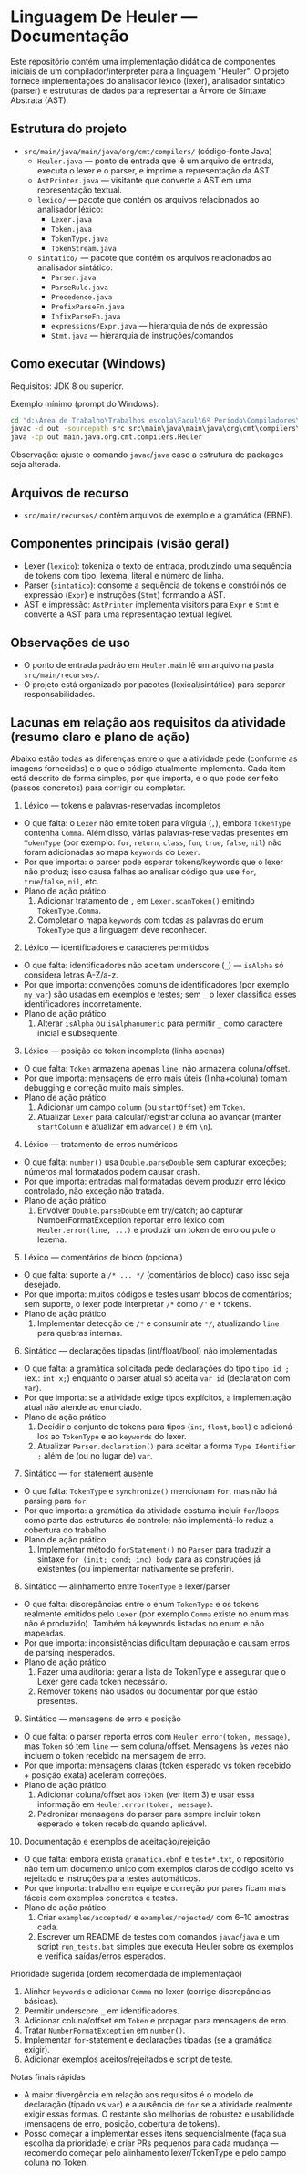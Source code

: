 
# Linguagem De Heuler — Documentação

Este repositório contém uma implementação didática de componentes iniciais de um compilador/interpreter para a linguagem "Heuler". O projeto fornece implementações do analisador léxico (lexer), analisador sintático (parser) e estruturas de dados para representar a Árvore de Sintaxe Abstrata (AST).

## Estrutura do projeto

- `src/main/java/main/java/org/cmt/compilers/` (código-fonte Java)
  - `Heuler.java` — ponto de entrada que lê um arquivo de entrada, executa o lexer e o parser, e imprime a representação da AST.
  - `AstPrinter.java` — visitante que converte a AST em uma representação textual.
  - `lexico/` — pacote que contém os arquivos relacionados ao analisador léxico:
    - `Lexer.java`
    - `Token.java`
    - `TokenType.java`
    - `TokenStream.java`
  - `sintatico/` — pacote que contém os arquivos relacionados ao analisador sintático:
    - `Parser.java`
    - `ParseRule.java`
    - `Precedence.java`
    - `PrefixParseFn.java`
    - `InfixParseFn.java`
    - `expressions/Expr.java` — hierarquia de nós de expressão
    - `Stmt.java` — hierarquia de instruções/comandos

## Como executar (Windows)

Requisitos: JDK 8 ou superior.

Exemplo mínimo (prompt do Windows):

```bat
cd "d:\Área de Trabalho\Trabalhos escola\Facul\6º Período\Compiladores\LinguagemDeHeuler"
javac -d out -sourcepath src src\main\java\main\java\org\cmt\compilers\Heuler.java
java -cp out main.java.org.cmt.compilers.Heuler
```

Observação: ajuste o comando `javac`/`java` caso a estrutura de packages seja alterada.

## Arquivos de recurso

- `src/main/recursos/` contém arquivos de exemplo e a gramática (EBNF).

## Componentes principais (visão geral)

- Lexer (`lexico`): tokeniza o texto de entrada, produzindo uma sequência de tokens com tipo, lexema, literal e número de linha.
- Parser (`sintatico`): consome a sequência de tokens e constrói nós de expressão (`Expr`) e instruções (`Stmt`) formando a AST.
- AST e impressão: `AstPrinter` implementa visitors para `Expr` e `Stmt` e converte a AST para uma representação textual legível.

## Observações de uso

- O ponto de entrada padrão em `Heuler.main` lê um arquivo na pasta `src/main/recursos/`.
- O projeto está organizado por pacotes (lexical/sintático) para separar responsabilidades.

## Lacunas em relação aos requisitos da atividade (resumo claro e plano de ação)

Abaixo estão todas as diferenças entre o que a atividade pede (conforme as imagens fornecidas) e o que o código atualmente implementa. Cada item está descrito de forma simples, por que importa, e o que pode ser feito (passos concretos) para corrigir ou completar.

1) Léxico — tokens e palavras-reservadas incompletos
 - O que falta: o `Lexer` não emite token para vírgula (`,`), embora `TokenType` contenha `Comma`. Além disso, várias palavras-reservadas presentes em `TokenType` (por exemplo: `for`, `return`, `class`, `fun`, `true`, `false`, `nil`) não foram adicionadas ao mapa `keywords` do `Lexer`.
 - Por que importa: o parser pode esperar tokens/keywords que o lexer não produz; isso causa falhas ao analisar código que use `for`, `true`/`false`, `nil`, etc.
 - Plano de ação prático:
   1. Adicionar tratamento de `,` em `Lexer.scanToken()` emitindo `TokenType.Comma`.
   2. Completar o mapa `keywords` com todas as palavras do enum `TokenType` que a linguagem deve reconhecer.

2) Léxico — identificadores e caracteres permitidos
 - O que falta: identificadores não aceitam underscore (`_`) — `isAlpha` só considera letras A-Z/a-z.
 - Por que importa: convenções comuns de identificadores (por exemplo `my_var`) são usadas em exemplos e testes; sem `_` o lexer classifica esses identificadores incorretamente.
 - Plano de ação prático:
   1. Alterar `isAlpha` ou `isAlphanumeric` para permitir `_` como caractere inicial e subsequente.

3) Léxico — posição de token incompleta (linha apenas)
 - O que falta: `Token` armazena apenas `line`, não armazena coluna/offset.
 - Por que importa: mensagens de erro mais úteis (linha+coluna) tornam debugging e correção muito mais simples.
 - Plano de ação prático:
   1. Adicionar um campo `column` (ou `startOffset`) em `Token`.
   2. Atualizar `Lexer` para calcular/registrar coluna ao avançar (manter `startColumn` e atualizar em `advance()` e em `\n`).

4) Léxico — tratamento de erros numéricos
 - O que falta: `number()` usa `Double.parseDouble` sem capturar exceções; números mal formatados podem causar crash.
 - Por que importa: entradas mal formatadas devem produzir erro léxico controlado, não exceção não tratada.
 - Plano de ação prático:
   1. Envolver `Double.parseDouble` em try/catch; ao capturar NumberFormatException reportar erro léxico com `Heuler.error(line, ...)` e produzir um token de erro ou pule o lexema.

5) Léxico — comentários de bloco (opcional)
 - O que falta: suporte a `/* ... */` (comentários de bloco) caso isso seja desejado.
 - Por que importa: muitos códigos e testes usam blocos de comentários; sem suporte, o lexer pode interpretar `/*` como `/'` e `*` tokens.
 - Plano de ação prático:
   1. Implementar detecção de `/*` e consumir até `*/`, atualizando `line` para quebras internas.

6) Sintático — declarações tipadas (int/float/bool) não implementadas
 - O que falta: a gramática solicitada pede declarações do tipo `tipo id ;` (ex.: `int x;`) enquanto o parser atual só aceita `var id` (declaration com `Var`).
 - Por que importa: se a atividade exige tipos explícitos, a implementação atual não atende ao enunciado.
 - Plano de ação prático:
   1. Decidir o conjunto de tokens para tipos (`int`, `float`, `bool`) e adicioná-los ao `TokenType` e ao `keywords` do lexer.
   2. Atualizar `Parser.declaration()` para aceitar a forma `Type Identifier ;` além de (ou no lugar de) `var`.

7) Sintático — `for` statement ausente
 - O que falta: `TokenType` e `synchronize()` mencionam `For`, mas não há parsing para `for`.
 - Por que importa: a gramática da atividade costuma incluir `for`/loops como parte das estruturas de controle; não implementá-lo reduz a cobertura do trabalho.
 - Plano de ação prático:
   1. Implementar método `forStatement()` no `Parser` para traduzir a sintaxe `for (init; cond; inc) body` para as construções já existentes (ou implementar nativamente se preferir).

8) Sintático — alinhamento entre `TokenType` e lexer/parser
 - O que falta: discrepâncias entre o enum `TokenType` e os tokens realmente emitidos pelo `Lexer` (por exemplo `Comma` existe no enum mas não é produzido). Também há keywords listadas no enum e não mapeadas.
 - Por que importa: inconsistências dificultam depuração e causam erros de parsing inesperados.
 - Plano de ação prático:
   1. Fazer uma auditoria: gerar a lista de TokenType e assegurar que o Lexer gere cada token necessário.
   2. Remover tokens não usados ou documentar por que estão presentes.

9) Sintático — mensagens de erro e posição
 - O que falta: o parser reporta erros com `Heuler.error(token, message)`, mas `Token` só tem `line` — sem coluna/offset. Mensagens às vezes não incluem o token recebido na mensagem de erro.
 - Por que importa: mensagens claras (token esperado vs token recebido + posição exata) aceleram correções.
 - Plano de ação prático:
   1. Adicionar coluna/offset aos `Token` (ver item 3) e usar essa informação em `Heuler.error(token, message)`.
   2. Padronizar mensagens do parser para sempre incluir token esperado e token recebido quando aplicável.

10) Documentação e exemplos de aceitação/rejeição
 - O que falta: embora exista `gramatica.ebnf` e `teste*.txt`, o repositório não tem um documento único com exemplos claros de código aceito vs rejeitado e instruções para testes automáticos.
 - Por que importa: trabalho em equipe e correção por pares ficam mais fáceis com exemplos concretos e testes.
 - Plano de ação prático:
   1. Criar `examples/accepted/` e `examples/rejected/` com 6–10 amostras cada.
   2. Escrever um README de testes com comandos `javac`/`java` e um script `run_tests.bat` simples que executa Heuler sobre os exemplos e verifica saídas/erros esperados.

Prioridade sugerida (ordem recomendada de implementação)
 1. Alinhar `keywords` e adicionar `Comma` no lexer (corrige discrepâncias básicas).
 2. Permitir underscore `_` em identificadores.
 3. Adicionar coluna/offset em `Token` e propagar para mensagens de erro.
 4. Tratar `NumberFormatException` em `number()`.
 5. Implementar `for`-statement e declarações tipadas (se a gramática exigir).
 6. Adicionar exemplos aceitos/rejeitados e script de teste.

Notas finais rápidas
 - A maior divergência em relação aos requisitos é o modelo de declaração (tipado vs `var`) e a ausência de `for` se a atividade realmente exigir essas formas. O restante são melhorias de robustez e usabilidade (mensagens de erro, posição, cobertura de tokens).
 - Posso começar a implementar esses itens sequencialmente (faça sua escolha da prioridade) e criar PRs pequenos para cada mudança — recomendo começar pelo alinhamento lexer/TokenType e pelo campo coluna no Token.

